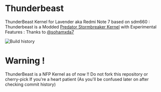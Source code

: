 # Thunderbeast
ThunderBeast Kernel for Lavender aka Redmi Note 7 based on sdm660 : Thunderbeast is a Modded [Predator Stormbreaker Kernel](https://github.com/stormbreaker-project/lavender) with Experimental Features : Thanks to [@sohamxda7](https://github.com/sohamxda7) </br>

![Build history](https://buildstats.info/circleci/chart/Nuub32User/lavender?buildCount=25)

# Warning !
ThunderBeast is a NFP Kernel as of now !! Do not fork this repository or cherry-pick If you're a heart patient (As you'll be confused later on after checking commit history)

